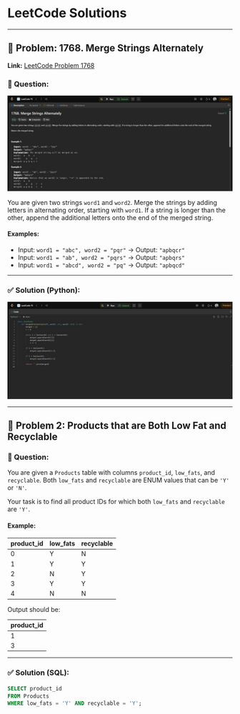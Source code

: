 # LeetCode Solutions

---

## 🧠 Problem: 1768. Merge Strings Alternately

**Link:** [LeetCode Problem 1768](https://leetcode.com/problems/merge-strings-alternately/)

### 💬 Question:

![Question](https://github.com/dipit-69/Leetcode/blob/main/que1.jpg?raw=true)

You are given two strings `word1` and `word2`. Merge the strings by adding letters in alternating order, starting with `word1`. If a string is longer than the other, append the additional letters onto the end of the merged string.

#### Examples:

* Input: `word1 = "abc", word2 = "pqr"` → Output: `"apbqcr"`
* Input: `word1 = "ab", word2 = "pqrs"` → Output: `"apbqrs"`
* Input: `word1 = "abcd", word2 = "pq"` → Output: `"apbqcd"`

---

### ✅ Solution (Python):

![Solution Code](https://github.com/dipit-69/Leetcode/blob/main/sol1.jpg?raw=true)

---

## 🧠 Problem 2: Products that are Both Low Fat and Recyclable

### 💬 Question:

You are given a `Products` table with columns `product_id`, `low_fats`, and `recyclable`. Both `low_fats` and `recyclable` are ENUM values that can be `'Y'` or `'N'`.

Your task is to find all product IDs for which both `low_fats` and `recyclable` are `'Y'`.

#### Example:

| product_id | low_fats | recyclable |
|------------|----------|------------|
| 0          | Y        | N          |
| 1          | Y        | Y          |
| 2          | N        | Y          |
| 3          | Y        | Y          |
| 4          | N        | N          |

Output should be:

| product_id |
|------------|
| 1          |
| 3          |

---

### ✅ Solution (SQL):

```sql
SELECT product_id
FROM Products
WHERE low_fats = 'Y' AND recyclable = 'Y';

